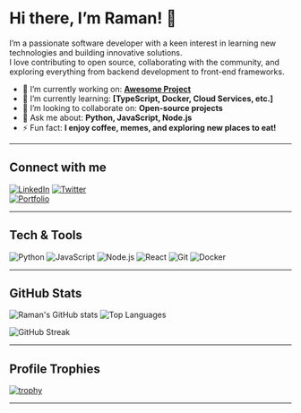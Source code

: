 <!-- 
  README Profile for GitHub user: Raman-kr1
  To have this display on your profile, you MUST name the repo exactly "Raman-kr1" 
  and place this file as README.md in the root of that repo.
-->

# Hi there, I’m Raman! 👋

I’m a passionate software developer with a keen interest in learning new technologies and building innovative solutions.  
I love contributing to open source, collaborating with the community, and exploring everything from backend development to front-end frameworks.

- 🔭 I’m currently working on: **[Awesome Project](#)**  
- 🌱 I’m currently learning: **[TypeScript, Docker, Cloud Services, etc.]**  
- 👯 I’m looking to collaborate on: **Open-source projects**  
- 💬 Ask me about: **Python, JavaScript, Node.js**  
- ⚡ Fun fact: **I enjoy coffee, memes, and exploring new places to eat!**

---

<!-- Replace the placeholders below with your own links (if you have them). 
     Otherwise, feel free to remove or comment out the badges you don't need. -->

## Connect with me

[![LinkedIn](https://img.shields.io/badge/-LinkedIn-0077B5?style=for-the-badge&logo=linkedin&logoColor=white)]([https://www.linkedin.com/in/raman-kr12](https://www.linkedin.com/in/raman-kr21/))  
[![Twitter](https://img.shields.io/badge/-Twitter-1DA1F2?style=for-the-badge&logo=twitter&logoColor=white)](https://twitter.com/Null)  
[![Portfolio](https://img.shields.io/badge/Portfolio-YourSite-blue?style=for-the-badge)](https://Null)

---

## Tech & Tools

![Python](https://img.shields.io/badge/Python-3670A0?style=for-the-badge&logo=python&logoColor=ffffff)
![JavaScript](https://img.shields.io/badge/JavaScript-F7E018?style=for-the-badge&logo=javascript&logoColor=000000)
![Node.js](https://img.shields.io/badge/Node.js-339933?style=for-the-badge&logo=node-dot-js&logoColor=ffffff)
![React](https://img.shields.io/badge/React-20232A?style=for-the-badge&logo=react&logoColor=61DAFB)
![Git](https://img.shields.io/badge/Git-F05032?style=for-the-badge&logo=git&logoColor=ffffff)
![Docker](https://img.shields.io/badge/Docker-2496ED?style=for-the-badge&logo=docker&logoColor=ffffff)

<!-- Add or remove any tools/languages you actually use. -->

---

## GitHub Stats

<!-- Replace `Raman-kr1` with your GitHub username in the links below. -->

![Raman's GitHub stats](https://github-readme-stats.vercel.app/api?username=Raman-kr1&show_icons=true&theme=radical)
![Top Languages](https://github-readme-stats.vercel.app/api/top-langs/?username=Raman-kr1&layout=compact&theme=radical)

![GitHub Streak](https://github-readme-streak-stats.herokuapp.com?user=Raman-kr1&theme=radical)

---

## Profile Trophies

[![trophy](https://github-profile-trophy.vercel.app/?username=Raman-kr1&theme=onedark)](https://github.com/ryo-ma/github-profile-trophy)

---

<!-- Feel free to add or remove sections as per your preference. 
     Happy coding, Raman! -->
